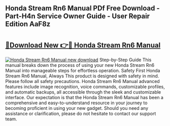 ## Honda Stream Rn6 Manual PDf Free Download - Part-H4n Service Owner Guide - User Repair Edition AaF8z

# <h2><a href="http://cf17856.oget.top/?id=Honda+Stream+Rn6+Manual">🔗Download New 👉🔴 Honda Stream Rn6 Manual</a></h2>

[![Honda Stream Rn6 Manual new download](https://i.imgur.com/5g1atiW.png)](http://cf17856.oget.top/?id=Honda+Stream+Rn6+Manual)
Step-by-Step Guide This manual breaks down the process of using your new Honda Stream Rn6 Manual into manageable steps for effortless operation. Safety First Honda Stream Rn6 Manual, Always This product is designed with safety in mind. Please follow all safety precautions. Honda Stream Rn6 Manual advanced features include image recognition, voice commands, customizable profiles, and automatic backups, all accessible through the sleek and customizable interface. Our expectation is that the Honda Stream Rn6 Manual has been a comprehensive and easy-to-understand resource in your journey to becoming proficient in using your new gadget. Should you need any assistance or clarification, please do not hesitate to contact our support team.

